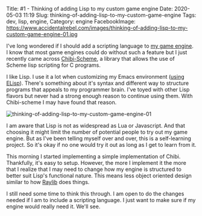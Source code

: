 Title: #1 - Thinking of adding Lisp to my custom game engine
Date: 2020-05-03 11:19
Slug: thinking-of-adding-lisp-to-my-custom-game-engine
Tags: dev, lisp, engine, 
Category: engine
FacebookImage: https://www.accidentalrebel.com/images/thinking-of-adding-lisp-to-my-custom-game-engine-01.jpg

   I've long wondered if I should add a scripting language to [my game engine](https://github.com/accidentalrebel/Rebel-Game-Engine). I know that most game engines could do without such a feature but I just recently came across [Chibi-Scheme](https://github.com/ashinn/chibi-scheme), a library that allows the use of Scheme lisp scripting for C programs. 
   
   I like Lisp. I use it a lot when customizing my Emacs environment ([using ELisp](https://github.com/accidentalrebel?tab=repositories&q=&type=&language=emacs+lisp)). There's something about it's syntax and different way to structure programs that appeals to my programmer brain. I've toyed with other Lisp flavors but never had a strong enough reason to continue using them. With Chibi-scheme I may have found that reason.
   
![thinking-of-adding-lisp-to-my-custom-game-engine-01]({attach}/images/thinking-of-adding-lisp-to-my-custom-game-engine-01.jpg)

   I am aware that Lisp is not as widespread as Lua or Javascript. And that choosing it might limit the number of potential people to try out my game engine. But as I've been telling myself over and over, this is a self-learning project. So it's okay if no one would try it out as long as I get to learn from it.

   This morning I started implementing a simple implementation of Chibi. Thankfully, it's easy to setup. However, the more I implement it the more that I realize that I may need to change how my engine is structured to better suit Lisp's functional nature. This means less object oriented design similar to how [Raylib](https://www.raylib.com/index.html) does things. 

   I still need some time to think this through. I am open to do the changes needed if I am to include a scripting language. I just want to make sure if my engine would really need it. We'll see.
